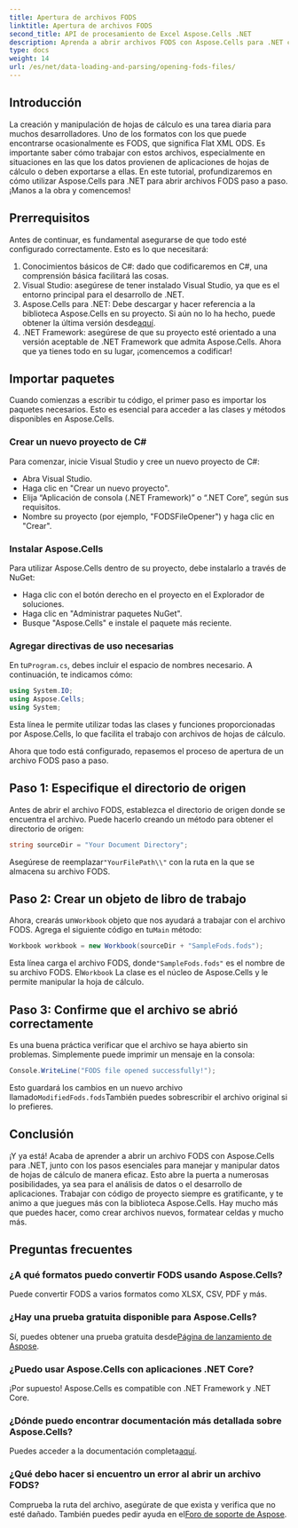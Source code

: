 ```yaml
---
title: Apertura de archivos FODS
linktitle: Apertura de archivos FODS
second_title: API de procesamiento de Excel Aspose.Cells .NET
description: Aprenda a abrir archivos FODS con Aspose.Cells para .NET con esta guía paso a paso. Perfecta para desarrolladores que buscan manipular datos de hojas de cálculo sin problemas.
type: docs
weight: 14
url: /es/net/data-loading-and-parsing/opening-fods-files/
---
```

## Introducción
La creación y manipulación de hojas de cálculo es una tarea diaria para muchos desarrolladores. Uno de los formatos con los que puede encontrarse ocasionalmente es FODS, que significa Flat XML ODS. Es importante saber cómo trabajar con estos archivos, especialmente en situaciones en las que los datos provienen de aplicaciones de hojas de cálculo o deben exportarse a ellas. En este tutorial, profundizaremos en cómo utilizar Aspose.Cells para .NET para abrir archivos FODS paso a paso. ¡Manos a la obra y comencemos!
## Prerrequisitos
Antes de continuar, es fundamental asegurarse de que todo esté configurado correctamente. Esto es lo que necesitará:
1. Conocimientos básicos de C#: dado que codificaremos en C#, una comprensión básica facilitará las cosas.
2. Visual Studio: asegúrese de tener instalado Visual Studio, ya que es el entorno principal para el desarrollo de .NET.
3.  Aspose.Cells para .NET: Debe descargar y hacer referencia a la biblioteca Aspose.Cells en su proyecto. Si aún no lo ha hecho, puede obtener la última versión desde[aquí](https://releases.aspose.com/cells/net/).
4. .NET Framework: asegúrese de que su proyecto esté orientado a una versión aceptable de .NET Framework que admita Aspose.Cells.
Ahora que ya tienes todo en su lugar, ¡comencemos a codificar!
## Importar paquetes
Cuando comienzas a escribir tu código, el primer paso es importar los paquetes necesarios. Esto es esencial para acceder a las clases y métodos disponibles en Aspose.Cells.
### Crear un nuevo proyecto de C#
Para comenzar, inicie Visual Studio y cree un nuevo proyecto de C#:
- Abra Visual Studio.
- Haga clic en "Crear un nuevo proyecto".
- Elija “Aplicación de consola (.NET Framework)” o “.NET Core”, según sus requisitos.
- Nombre su proyecto (por ejemplo, "FODSFileOpener") y haga clic en "Crear".
### Instalar Aspose.Cells
Para utilizar Aspose.Cells dentro de su proyecto, debe instalarlo a través de NuGet:
- Haga clic con el botón derecho en el proyecto en el Explorador de soluciones.
- Haga clic en "Administrar paquetes NuGet".
- Busque "Aspose.Cells" e instale el paquete más reciente.
### Agregar directivas de uso necesarias
 En tu`Program.cs`, debes incluir el espacio de nombres necesario. A continuación, te indicamos cómo:
```csharp
using System.IO;
using Aspose.Cells;
using System;
```
Esta línea le permite utilizar todas las clases y funciones proporcionadas por Aspose.Cells, lo que facilita el trabajo con archivos de hojas de cálculo.

Ahora que todo está configurado, repasemos el proceso de apertura de un archivo FODS paso a paso.
## Paso 1: Especifique el directorio de origen
Antes de abrir el archivo FODS, establezca el directorio de origen donde se encuentra el archivo. Puede hacerlo creando un método para obtener el directorio de origen:
```csharp
string sourceDir = "Your Document Directory";
```
 Asegúrese de reemplazar`"YourFilePath\\"` con la ruta en la que se almacena su archivo FODS.
## Paso 2: Crear un objeto de libro de trabajo
 Ahora, crearás un`Workbook` objeto que nos ayudará a trabajar con el archivo FODS. Agrega el siguiente código en tu`Main` método:
```csharp
Workbook workbook = new Workbook(sourceDir + "SampleFods.fods");
```
 Esta línea carga el archivo FODS, donde`"SampleFods.fods"` es el nombre de su archivo FODS. El`Workbook` La clase es el núcleo de Aspose.Cells y le permite manipular la hoja de cálculo.
## Paso 3: Confirme que el archivo se abrió correctamente
Es una buena práctica verificar que el archivo se haya abierto sin problemas. Simplemente puede imprimir un mensaje en la consola:
```csharp
Console.WriteLine("FODS file opened successfully!");
```

 Esto guardará los cambios en un nuevo archivo llamado`ModifiedFods.fods`También puedes sobrescribir el archivo original si lo prefieres.
## Conclusión
¡Y ya está! Acaba de aprender a abrir un archivo FODS con Aspose.Cells para .NET, junto con los pasos esenciales para manejar y manipular datos de hojas de cálculo de manera eficaz. Esto abre la puerta a numerosas posibilidades, ya sea para el análisis de datos o el desarrollo de aplicaciones.
Trabajar con código de proyecto siempre es gratificante, y te animo a que juegues más con la biblioteca Aspose.Cells. Hay mucho más que puedes hacer, como crear archivos nuevos, formatear celdas y mucho más.
## Preguntas frecuentes
### ¿A qué formatos puedo convertir FODS usando Aspose.Cells?
Puede convertir FODS a varios formatos como XLSX, CSV, PDF y más.
### ¿Hay una prueba gratuita disponible para Aspose.Cells?
 Sí, puedes obtener una prueba gratuita desde[Página de lanzamiento de Aspose](https://releases.aspose.com/).
### ¿Puedo usar Aspose.Cells con aplicaciones .NET Core?
¡Por supuesto! Aspose.Cells es compatible con .NET Framework y .NET Core.
### ¿Dónde puedo encontrar documentación más detallada sobre Aspose.Cells?
 Puedes acceder a la documentación completa[aquí](https://reference.aspose.com/cells/net/).
### ¿Qué debo hacer si encuentro un error al abrir un archivo FODS?
 Comprueba la ruta del archivo, asegúrate de que exista y verifica que no esté dañado. También puedes pedir ayuda en el[Foro de soporte de Aspose](https://forum.aspose.com/c/cells/9).